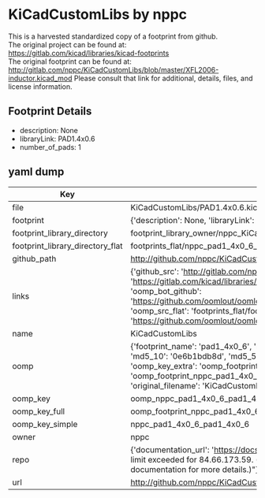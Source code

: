 # KiCadCustomLibs by nppc  
This is a harvested standardized copy of a footprint from github.  
The original project can be found at:  
https://gitlab.com/kicad/libraries/kicad-footprints  
The original footprint can be found at:
http://gitlab.com/nppc/KiCadCustomLibs/blob/master/XFL2006-inductor.kicad_mod
Please consult that link for additional, details, files, and license information.  
## Footprint Details
* description: None  
* libraryLink: PAD1.4x0.6  
* number_of_pads: 1  
## yaml dump  
| Key | Value |  
| --- | --- |  
| file | KiCadCustomLibs/PAD1.4x0.6.kicad_mod |  
| footprint | {'description': None, 'libraryLink': 'PAD1.4x0.6', 'number_of_pads': 1} |  
| footprint_library_directory | footprint_library_owner/nppc_KiCadCustomLibs |  
| footprint_library_directory_flat | footprints_flat/nppc_pad1_4x0_6_pad1_4x0_6/working |  
| github_path | http://github.com/nppc/KiCadCustomLibs/blob/master/PAD1.4x0.6.kicad_mod |  
| links | {'github_src': 'http://gitlab.com/nppc/KiCadCustomLibs/blob/master/XFL2006-inductor.kicad_mod', 'github_src_repo': 'https://gitlab.com/kicad/libraries/kicad-footprints', 'oomp_bot': 'footprints/nppc_pad1_4x0_6_pad1_4x0_6/working', 'oomp_bot_github': 'https://github.com/oomlout/oomlout_oomp_footprint_bot/tree/main/footprints/nppc_pad1_4x0_6_pad1_4x0_6/working', 'oomp_src_flat': 'footprints_flat/footprints_flat/nppc_pad1_4x0_6_pad1_4x0_6/working', 'oomp_src_flat_github': 'https://github.com/oomlout/oomlout_oomp_footprint_src/tree/main/footprints_flat/nppc_pad1_4x0_6_pad1_4x0_6/working'} |  
| name | KiCadCustomLibs |  
| oomp | {'footprint_name': 'pad1_4x0_6', 'library_name': 'pad1_4x0_6_kicad_mod', 'md5': '0e6b1bdb8de7aff8ec8cfd34dcb735ac', 'md5_10': '0e6b1bdb8d', 'md5_5': '0e6b1', 'md5_6': '0e6b1b', 'oomp_key': 'oomp_nppc_pad1_4x0_6_pad1_4x0_6', 'oomp_key_extra': 'oomp_footprint_nppc_pad1_4x0_6_pad1_4x0_6', 'oomp_key_full': 'oomp_footprint_nppc_pad1_4x0_6_pad1_4x0_6_0e6b1b', 'oomp_key_simple': 'nppc_pad1_4x0_6_pad1_4x0_6', 'original_filename': 'KiCadCustomLibs/PAD1.4x0.6.kicad_mod', 'owner_name': 'nppc'} |  
| oomp_key | oomp_nppc_pad1_4x0_6_pad1_4x0_6 |  
| oomp_key_full | oomp_footprint_nppc_pad1_4x0_6_pad1_4x0_6 |  
| oomp_key_simple | nppc_pad1_4x0_6_pad1_4x0_6 |  
| owner | nppc |  
| repo | {'documentation_url': 'https://docs.github.com/rest/overview/resources-in-the-rest-api#rate-limiting', 'message': "API rate limit exceeded for 84.66.173.59. (But here's the good news: Authenticated requests get a higher rate limit. Check out the documentation for more details.)"} |  
| url | http://github.com/nppc/KiCadCustomLibs |  

